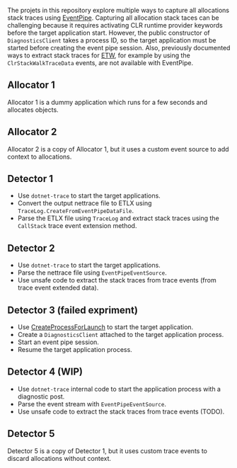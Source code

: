 The projets in this repository explore multiple ways to capture all allocations stack traces using [EventPipe](https://learn.microsoft.com/en-us/dotnet/core/diagnostics/eventpipe). Capturing all allocation stack taces can be challenging because it requires activating CLR runtime provider keywords before the target application start. However, the public constructor of `DiagnosticsClient` takes a process ID, so the target application must be started before creating the event pipe session. Also, previously documented ways to extract stack traces for [ETW](https://github.com/microsoft/perfview/blob/main/documentation/TraceEvent/TraceEventProgrammersGuide.md), for example by using the `ClrStackWalkTraceData` events, are not available with EventPipe.

## Allocator 1

Allocator 1 is a dummy application which runs for a few seconds and allocates objects.

## Allocator 2

Allocator 2 is a copy of Allocator 1, but it uses a custom event source to add context to allocations.

## Detector 1

- Use `dotnet-trace` to start the target applications.
- Convert the output nettrace file to ETLX using `TraceLog.CreateFromEventPipeDataFile`.
- Parse the ETLX file using `TraceLog` and extract stack traces using the `CallStack` trace event extension method.

## Detector 2

- Use `dotnet-trace` to start the target applications.
- Parse the  nettrace file using `EventPipeEventSource`.
- Use unsafe code to extract the stack traces from trace events (from trace event extended data).

## Detector 3 (failed expriment)

- Use [CreateProcessForLaunch](https://learn.microsoft.com/en-us/dotnet/core/unmanaged-api/debugging/createprocessforlaunch-function) to start the target application.
- Create a `DiagnosticsClient` attached to the target application process.
- Start an event pipe session.
- Resume the target application process.

## Detector 4 (WIP)

- Use `dotnet-trace` internal code to start the application process with a diagnostic post.
- Parse the event stream with `EventPipeEventSource`.
- Use unsafe code to extract the stack traces from trace events (TODO).

## Detector 5

Detector 5 is a copy of Detector 1, but it uses custom trace events to discard allocations without context.